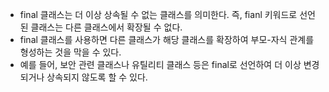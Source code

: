 - final 클래스는 더 이상 상속될 수 없는 클래스를 의미한다. 즉, fianl 키워드로 선언된 클래스는 다른 클래스에서 확장될 수 없다.
- final 클래스를 사용하면 다른 클래스가 해당 클래스를 확장하여 부모-자식 관계를 형성하는 것을 막을 수 있다.
- 예를 들어, 보안 관련 클래스나 유틸리티 클래스 등은 final로 선언하여 더 이상 변경되거나 상속되지 않도록 할 수 있다.
